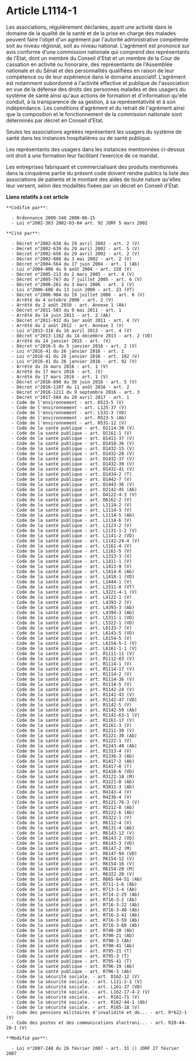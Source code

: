 # Article L1114-1

Les associations, régulièrement déclarées, ayant une activité dans le domaine de la qualité de la santé et de la prise en
charge des malades peuvent faire l'objet d'un agrément par l'autorité administrative compétente soit au niveau régional, soit
au niveau national. L'agrément est prononcé sur avis conforme d'une commission nationale qui comprend des représentants de
l'Etat, dont un membre du Conseil d'Etat et un membre de la Cour de cassation en activité ou honoraire, des représentants de
l'Assemblée nationale et du Sénat et des personnalités qualifiées en raison de leur compétence ou de leur expérience dans le
domaine associatif. L'agrément est notamment subordonné à l'activité effective et publique de l'association en vue de la
défense des droits des personnes malades et des usagers du système de santé ainsi qu'aux actions de formation et
d'information qu'elle conduit, à la transparence de sa gestion, à sa représentativité et à son indépendance. Les conditions
d'agrément et du retrait de l'agrément ainsi que la composition et le fonctionnement de la commission nationale sont
déterminés par décret en Conseil d'Etat.

Seules les associations agréées représentent les usagers du système de santé dans les instances hospitalières ou de santé
publique.

Les représentants des usagers dans les instances mentionnées ci-dessus ont droit à une formation leur facilitant l'exercice
de ce mandat.

Les entreprises fabriquant et commercialisant des produits mentionnés dans la cinquième partie du présent code doivent rendre
publics la liste des associations de patients et le montant des aides de toute nature qu'elles leur versent, selon des
modalités fixées par un décret en Conseil d'Etat.

**Liens relatifs à cet article**

	**Codifié par**:

	  - Ordonnance 2000-548 2000-06-15
	  - Loi n°2002-303 2002-03-04 art. 92 JORF 5 mars 2002

	**Cité par**:

	  - Décret n°2002-638 du 29 avril 2002 - art. 2 (V)
	  - Décret n°2002-639 du 29 avril 2002 - art. 5 (V)
	  - Décret n°2002-656 du 29 avril 2002 - art. 2 (V)
	  - Décret n°2002-886 du 3 mai 2002 - art. 2 (V)
	  - Décret n°2004-564 du 17 juin 2004 - art. 1 (Ab)
	  - Loi n°2004-806 du 9 août 2004 - art. 158 (V)
	  - Décret n°2005-213 du 2 mars 2005 - art. 4 (V)
	  - Décret n°2005-767 du 7 juillet 2005 - art. 6 (V)
	  - Décret n°2006-261 du 3 mars 2006 - art. 2 (V)
	  - Loi n°2006-686 du 13 juin 2006 - art. 23 (VT)
	  - Décret n°2006-904 du 19 juillet 2006 - art. 6 (V)
	  - Arrêté du 4 octobre 2006 - art. 2 (V)
	  - Arrêté du 2 août 2010 - art. Annexe 1 (Ab)
	  - Décret n°2011-503 du 9 mai 2011 - art. 1
	  - Arrêté du 14 juin 2011 - art. 2 (Ab)
	  - Décret n°2011-932 du 1er août 2011 - art. 4 (V)
	  - Arrêté du 2 août 2012 - art. Annexe I (V)
	  - Loi n°2013-316 du 16 avril 2013 - art. 4 (V)
	  - Décret n°2013-1162 du 14 décembre 2013 - art. 2 (VD)
	  - Arrêté du 14 janvier 2015 - art. (V)
	  - Décret n°2016-5 du 5 janvier 2016 - art. 2 (V)
	  - Loi n°2016-41 du 26 janvier 2016 - art. 1
	  - Loi n°2016-41 du 26 janvier 2016 - art. 182 (V)
	  - Loi n°2016-41 du 26 janvier 2016 - art. 92 (V)
	  - Arrêté du 16 mars 2016 - art. 1 (V)
	  - Arrêté du 17 mars 2016 - art. (V)
	  - Arrêté du 17 mars 2016 - art. 1 (V)
	  - Décret n°2016-898 du 30 juin 2016 - art. 5 (V)
	  - Décret n°2016-1107 du 11 août 2016 - art. 2
	  - Décret n°2016-1211 du 9 septembre 2016 - art. 3
	  - Décret n°2017-584 du 20 avril 2017 - art. 1
	  - Code de l'environnement - art. D523-5 (V)
	  - Code de l'environnement - art. L125-37 (V)
	  - Code de l'environnement - art. L531-3 (VD)
	  - Code de l'environnement - art. R523-5 (Ab)
	  - Code de l'environnement - art. R531-12 (V)
	  - Code de la santé publique - art. D1114-39 (V)
	  - Code de la santé publique - art. D1161-1 (V)
	  - Code de la santé publique - art. D1411-37 (V)
	  - Code de la santé publique - art. D1418-36 (V)
	  - Code de la santé publique - art. D1432-15 (V)
	  - Code de la santé publique - art. D1432-28 (V)
	  - Code de la santé publique - art. D1432-37 (V)
	  - Code de la santé publique - art. D1432-39 (V)
	  - Code de la santé publique - art. D1432-41 (V)
	  - Code de la santé publique - art. D1434-2 (T)
	  - Code de la santé publique - art. D1442-7 (V)
	  - Code de la santé publique - art. D1443-36 (V)
	  - Code de la santé publique - art. D2142-45 (Ab)
	  - Code de la santé publique - art. D4122-4-3 (V)
	  - Code de la santé publique - art. D6162-2 (V)
	  - Code de la santé publique - art. L1114-2 (V)
	  - Code de la santé publique - art. L1114-3 (V)
	  - Code de la santé publique - art. L1114-5 (Ab)
	  - Code de la santé publique - art. L1114-6 (V)
	  - Code de la santé publique - art. L1123-2 (V)
	  - Code de la santé publique - art. L1131-1-2 (V)
	  - Code de la santé publique - art. L1141-2 (VD)
	  - Code de la santé publique - art. L1142-24-4 (V)
	  - Code de la santé publique - art. L1161-4 (V)
	  - Code de la santé publique - art. L1161-5 (V)
	  - Code de la santé publique - art. L1313-3 (V)
	  - Code de la santé publique - art. L1411-1 (V)
	  - Code de la santé publique - art. L1413-9 (V)
	  - Code de la santé publique - art. L1414-6 (Ab)
	  - Code de la santé publique - art. L1418-1 (VD)
	  - Code de la santé publique - art. L1444-1 (V)
	  - Code de la santé publique - art. L1511-8 (VT)
	  - Code de la santé publique - art. L3221-4-1 (V)
	  - Code de la santé publique - art. L4122-1 (V)
	  - Code de la santé publique - art. L4393-2 (V)
	  - Code de la santé publique - art. L4393-3 (Ab)
	  - Code de la santé publique - art. L4394-3 (Ab)
	  - Code de la santé publique - art. L5311-1 (VD)
	  - Code de la santé publique - art. L5322-1 (VD)
	  - Code de la santé publique - art. L6133-7 (V)
	  - Code de la santé publique - art. L6143-5 (VD)
	  - Code de la santé publique - art. L6154-5 (V)
	  - Code de la santé publique - art. L6154-5-1 (V)
	  - Code de la santé publique - art. L6161-1-1 (V)
	  - Code de la santé publique - art. R1111-11 (V)
	  - Code de la santé publique - art. R1112-83 (V)
	  - Code de la santé publique - art. R1114-1 (V)
	  - Code de la santé publique - art. R1114-17 (V)
	  - Code de la santé publique - art. R1114-2 (V)
	  - Code de la santé publique - art. R1114-36 (V)
	  - Code de la santé publique - art. R1114-5 (V)
	  - Code de la santé publique - art. R1142-24 (V)
	  - Code de la santé publique - art. R1142-43 (V)
	  - Code de la santé publique - art. R1142-47 (VD)
	  - Code de la santé publique - art. R1142-5 (V)
	  - Code de la santé publique - art. R1142-59 (Ab)
	  - Code de la santé publique - art. R1142-63-1 (V)
	  - Code de la santé publique - art. R1161-17 (V)
	  - Code de la santé publique - art. R1161-3 (V)
	  - Code de la santé publique - art. R1211-38 (V)
	  - Code de la santé publique - art. R1221-30 (Ab)
	  - Code de la santé publique - art. R1222-1 (V)
	  - Code de la santé publique - art. R1243-40 (Ab)
	  - Code de la santé publique - art. R1313-4 (V)
	  - Code de la santé publique - art. R1336-3 (Ab)
	  - Code de la santé publique - art. R1417-2 (Ab)
	  - Code de la santé publique - art. R1417-8 (T)
	  - Code de la santé publique - art. R1418-6 (VD)
	  - Code de la santé publique - art. R3122-10 (M)
	  - Code de la santé publique - art. R3221-8 (Ab)
	  - Code de la santé publique - art. R3811-3 (Ab)
	  - Code de la santé publique - art. R4143-4 (V)
	  - Code de la santé publique - art. R4236-4 (V)
	  - Code de la santé publique - art. R5121-76-3 (V)
	  - Code de la santé publique - art. R5212-8 (Ab)
	  - Code de la santé publique - art. R5222-6 (Ab)
	  - Code de la santé publique - art. R5322-1 (V)
	  - Code de la santé publique - art. R6112-4 (V)
	  - Code de la santé publique - art. R6131-4 (Ab)
	  - Code de la santé publique - art. R6143-12 (V)
	  - Code de la santé publique - art. R6143-2 (VD)
	  - Code de la santé publique - art. R6143-3 (VD)
	  - Code de la santé publique - art. R6147-2 (M)
	  - Code de la santé publique - art. R6147-94 (VD)
	  - Code de la santé publique - art. R6154-12 (V)
	  - Code de la santé publique - art. R6154-16 (V)
	  - Code de la santé publique - art. R6154-20 (M)
	  - Code de la santé publique - art. R6322-20 (V)
	  - Code de la santé publique - art. R665-64-51 (Ab)
	  - Code de la santé publique - art. R711-1-6 (Ab)
	  - Code de la santé publique - art. R713-1-4 (Ab)
	  - Code de la santé publique - art. R714-2-25 (Ab)
	  - Code de la santé publique - art. R716-3-2 (Ab)
	  - Code de la santé publique - art. R716-3-22 (Ab)
	  - Code de la santé publique - art. R716-3-40 (Ab)
	  - Code de la santé publique - art. R716-3-41 (Ab)
	  - Code de la santé publique - art. R716-3-59 (Ab)
	  - Code de la santé publique - art. R716-3-60 (Ab)
	  - Code de la santé publique - art. R740-20 (Ab)
	  - Code de la santé publique - art. R790-21 (Ab)
	  - Code de la santé publique - art. R790-3 (Ab)
	  - Code de la santé publique - art. R790-41 (Ab)
	  - Code de la santé publique - art. R795-21 (T)
	  - Code de la santé publique - art. R795-3 (T)
	  - Code de la santé publique - art. R795-41 (T)
	  - Code de la santé publique - art. R796-19 (Ab)
	  - Code de la santé publique - art. R796-3 (Ab)
	  - Code de la sécurité sociale. - art. D162-12 (V)
	  - Code de la sécurité sociale. - art. L111-2-1 (V)
	  - Code de la sécurité sociale. - art. L161-37 (VD)
	  - Code de la sécurité sociale. - art. L162-17-4-2 (V)
	  - Code de la sécurité sociale. - art. R161-71 (V)
	  - Code de la sécurité sociale. - art. R162-44-1 (Ab)
	  - Code de la sécurité sociale. - art. R165-18 (V)
	  - Code des pensions militaires d'invalidité et de... - art. R*622-1 (V)
	  - Code des postes et des communications électroni... - art. R20-44-28-1 (V)

	**Modifié par**:

	  - Loi n°2007-248 du 26 février 2007 - art. 31 () JORF 27 février 2007
